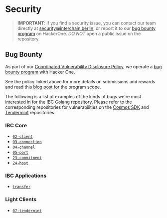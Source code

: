 # Security

> **IMPORTANT**: If you find a security issue, you can contact our team directly at
security@interchain.berlin, or report it to our [bug bounty program](https://hackerone.com/cosmos) on HackerOne. *DO NOT* open a public issue on the repository.

## Bug Bounty

As part of our [Coordinated Vulnerability Disclosure Policy](https://tendermint.com/security), we operate a
[bug bounty program](https://hackerone.com/cosmos) with Hacker One.

See the policy linked above for more details on submissions and rewards and read
this [blog post](https://blog.cosmos.network/bug-bounty-program-for-tendermint-cosmos-833c67693586) for the program scope.

The following is a list of examples of the kinds of bugs we're most interested
in for the IBC Golang repository. Please refer to the corresponding repositories for vulnerabilities on the [Cosmos SDK](https://github.com/cosmos/cosmos-sdk/blob/master/SECURITY.md) and [Tendermint](https://github.com/cometbft/cometbft/blob/master/SECURITY.md) repositories.

### IBC Core

- [`02-client`](https://github.com/cosmos/ibc-go/tree/main/modules/core/02-client)
- [`03-connection`](https://github.com/cosmos/ibc-go/tree/main/modules/core/03-connection)
- [`04-channel`](https://github.com/cosmos/ibc-go/tree/main/modules/core/04-channel)
- [`05-port`](https://github.com/cosmos/ibc-go/tree/main/modules/core/05-port)
- [`23-commitment`](https://github.com/cosmos/ibc-go/tree/main/modules/core/23-commitment)
- [`24-host`](https://github.com/cosmos/ibc-go/tree/main/modules/core/24-host)

### IBC Applications

- [`transfer`](https://github.com/cosmos/ibc-go/tree/main/modules/apps/transfer)

### Light Clients

- [`07-tendermint`](https://github.com/cosmos/ibc-go/tree/main/modules/light-clients/07-tendermint)
